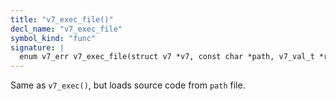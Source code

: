 ```yaml
---
title: "v7_exec_file()"
decl_name: "v7_exec_file"
symbol_kind: "func"
signature: |
  enum v7_err v7_exec_file(struct v7 *v7, const char *path, v7_val_t *result);
---
```


Same as `v7_exec()`, but loads source code from `path` file. 

